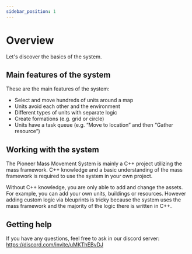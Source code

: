 ```yaml
---
sidebar_position: 1
---
```


# Overview

Let's discover the basics of the system.

## Main features of the system

These are the main features of the system:

- Select and move hundreds of units around a map
- Units avoid each other and the environment
- Different types of units with separate logic
- Create formations (e.g. grid or circle)
- Units have a task queue (e.g. “Move to location” and then “Gather resource”)

## Working with the system

The Pioneer Mass Movement System is mainly a C++ project utilizing the mass framework. C++ knowledge and a basic understanding of the mass framework is required to use the system in your own project.

Without C++ knowledge, you are only able to add and change the assets. For example, you can add your own units, buildings or resources. However adding custom logic via bleuprints is tricky because the system uses the mass framework and the majority of the logic there is written in C++.

## Getting help

If you have any questions, feel free to ask in our discord server: https://discord.com/invite/uMKThEBvDJ
